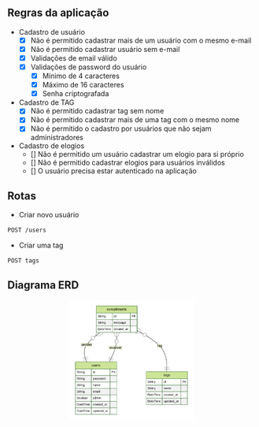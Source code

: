 ## Regras da aplicação
- Cadastro de usuário<br>
    - [x] Não é permitido cadastrar mais de um usuário com o mesmo e-mail
    - [x] Não é permitido cadastrar usuário sem e-mail
    - [x] Validações de email válido
    - [x] Validações de password do usuário
        - [x] Mínimo de 4 caracteres
        - [x] Máximo de 16 caracteres
        - [x] Senha criptografada

- Cadastro de TAG<br>
    - [x] Não é permitido cadastrar tag sem nome
    - [x] Não é permitido cadastrar mais de uma tag com o mesmo nome
    - [x] Não é permitido o cadastro por usuários que não sejam administradores

- Cadastro de elogios<br>
    - [] Não é permitido um usuário cadastrar um elogio para si próprio
    - [] Não é permitido cadastrar elogios para usuários inválidos
    - [] O usuário precisa estar autenticado na aplicação

## Rotas
- Criar novo usuário
```bash
POST /users
```

- Criar uma tag
```bash
POST tags
```

## Diagrama ERD
<div align="center">
    <img width="50%" alt="Diagrama ERD" src="./prisma/ERD.svg">
</div>